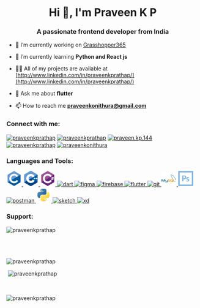<h1 align="center">Hi 👋, I'm Praveen K P</h1>
<h3 align="center">A passionate frontend developer from India</h3>

- 🔭 I’m currently working on [Grasshopper365](https://play.google.com/store/apps/details?id=com.grasshopper.android.app&hl=en_IN&gl=US)

- 🌱 I’m currently learning **Python and React js**

- 👨‍💻 All of my projects are available at [http://www.linkedin.com/in/praveenkprathap/](http://www.linkedin.com/in/praveenkprathap/)

- 💬 Ask me about **flutter**

- 📫 How to reach me **praveenkonithura@gmail.com**

<h3 align="left">Connect with me:</h3>
<p align="left">
<a href="https://twitter.com/praveenkprathap" target="blank"><img align="center" src="https://raw.githubusercontent.com/rahuldkjain/github-profile-readme-generator/master/src/images/icons/Social/twitter.svg" alt="praveenkprathap" height="30" width="40" /></a>
<a href="https://linkedin.com/in/praveenkprathap" target="blank"><img align="center" src="https://raw.githubusercontent.com/rahuldkjain/github-profile-readme-generator/master/src/images/icons/Social/linked-in-alt.svg" alt="praveenkprathap" height="30" width="40" /></a>
<a href="https://fb.com/praveen.kp.144" target="blank"><img align="center" src="https://raw.githubusercontent.com/rahuldkjain/github-profile-readme-generator/master/src/images/icons/Social/facebook.svg" alt="praveen.kp.144" height="30" width="40" /></a>
<a href="https://instagram.com/praveenkprathap" target="blank"><img align="center" src="https://raw.githubusercontent.com/rahuldkjain/github-profile-readme-generator/master/src/images/icons/Social/instagram.svg" alt="praveenkprathap" height="30" width="40" /></a>
<a href="https://www.hackerrank.com/praveenkonithura" target="blank"><img align="center" src="https://raw.githubusercontent.com/rahuldkjain/github-profile-readme-generator/master/src/images/icons/Social/hackerrank.svg" alt="praveenkonithura" height="30" width="40" /></a>
</p>

<h3 align="left">Languages and Tools:</h3>
<p align="left"> <a href="https://www.cprogramming.com/" target="_blank" rel="noreferrer"> <img src="https://raw.githubusercontent.com/devicons/devicon/master/icons/c/c-original.svg" alt="c" width="40" height="40"/> </a> <a href="https://www.w3schools.com/cpp/" target="_blank" rel="noreferrer"> <img src="https://raw.githubusercontent.com/devicons/devicon/master/icons/cplusplus/cplusplus-original.svg" alt="cplusplus" width="40" height="40"/> </a> <a href="https://www.w3schools.com/cs/" target="_blank" rel="noreferrer"> <img src="https://raw.githubusercontent.com/devicons/devicon/master/icons/csharp/csharp-original.svg" alt="csharp" width="40" height="40"/> </a> <a href="https://dart.dev" target="_blank" rel="noreferrer"> <img src="https://www.vectorlogo.zone/logos/dartlang/dartlang-icon.svg" alt="dart" width="40" height="40"/> </a> <a href="https://www.figma.com/" target="_blank" rel="noreferrer"> <img src="https://www.vectorlogo.zone/logos/figma/figma-icon.svg" alt="figma" width="40" height="40"/> </a> <a href="https://firebase.google.com/" target="_blank" rel="noreferrer"> <img src="https://www.vectorlogo.zone/logos/firebase/firebase-icon.svg" alt="firebase" width="40" height="40"/> </a> <a href="https://flutter.dev" target="_blank" rel="noreferrer"> <img src="https://www.vectorlogo.zone/logos/flutterio/flutterio-icon.svg" alt="flutter" width="40" height="40"/> </a> <a href="https://git-scm.com/" target="_blank" rel="noreferrer"> <img src="https://www.vectorlogo.zone/logos/git-scm/git-scm-icon.svg" alt="git" width="40" height="40"/> </a> <a href="https://www.mysql.com/" target="_blank" rel="noreferrer"> <img src="https://raw.githubusercontent.com/devicons/devicon/master/icons/mysql/mysql-original-wordmark.svg" alt="mysql" width="40" height="40"/> </a> <a href="https://www.photoshop.com/en" target="_blank" rel="noreferrer"> <img src="https://raw.githubusercontent.com/devicons/devicon/master/icons/photoshop/photoshop-line.svg" alt="photoshop" width="40" height="40"/> </a> <a href="https://postman.com" target="_blank" rel="noreferrer"> <img src="https://www.vectorlogo.zone/logos/getpostman/getpostman-icon.svg" alt="postman" width="40" height="40"/> </a> <a href="https://www.python.org" target="_blank" rel="noreferrer"> <img src="https://raw.githubusercontent.com/devicons/devicon/master/icons/python/python-original.svg" alt="python" width="40" height="40"/> </a> <a href="https://www.sketch.com/" target="_blank" rel="noreferrer"> <img src="https://www.vectorlogo.zone/logos/sketchapp/sketchapp-icon.svg" alt="sketch" width="40" height="40"/> </a> <a href="https://www.adobe.com/products/xd.html" target="_blank" rel="noreferrer"> <img src="https://cdn.worldvectorlogo.com/logos/adobe-xd.svg" alt="xd" width="40" height="40"/> </a> </p>

<h3 align="left">Support:</h3>
<p><a href="https://www.buymeacoffee.com/praveenkprathap"> <img align="left" src="https://cdn.buymeacoffee.com/buttons/v2/default-yellow.png" height="50" width="210" alt="praveenkprathap" /></a></p><br><br><br><br>

<p><img align="left" src="https://github-readme-stats.vercel.app/api/top-langs?username=praveenkprathap&show_icons=true&locale=en&layout=compact" alt="praveenkprathap" /></p><br>

<p>&nbsp;<img align="center" src="https://github-readme-stats.vercel.app/api?username=praveenkprathap&show_icons=true&locale=en" alt="praveenkprathap" /></p><br>

<p><img align="center" src="https://github-readme-streak-stats.herokuapp.com/?user=praveenkprathap&" alt="praveenkprathap" /></p>
